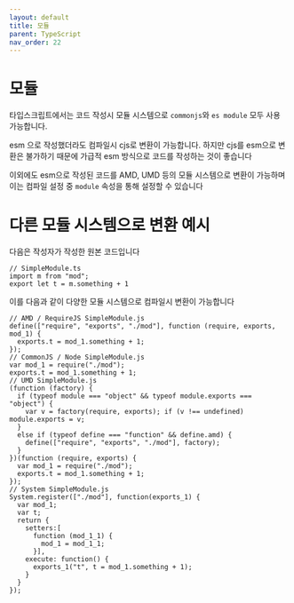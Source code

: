 ```yaml
---
layout: default
title: 모듈
parent: TypeScript
nav_order: 22
---
```

# 모듈

타입스크립트에서는 코드 작성시 모듈 시스템으로 `commonjs`와 `es module` 모두 사용 가능합니다.

esm 으로 작성했더라도 컴파일시 cjs로 변환이 가능합니다. 하지만 cjs를 esm으로 변환은 불가하기 때문에 가급적 esm 방식으로 코드를 작성하는 것이 좋습니다

이외에도 esm으로 작성된 코드를 AMD, UMD 등의 모듈 시스템으로 변환이 가능하며 이는 컴파일 설정 중 `module` 속성을 통해 설정할 수 있습니다

# 다른 모듈 시스템으로 변환 예시

다음은 작성자가 작성한 원본 코드입니다

```tsx
// SimpleModule.ts
import m from "mod";
export let t = m.something + 1
```

이를 다음과 같이 다양한 모듈 시스템으로 컴파일시 변환이 가능합니다

```tsx
// AMD / RequireJS SimpleModule.js 
define(["require", "exports", "./mod"], function (require, exports, mod_1) {
  exports.t = mod_1.something + 1;
});
// CommonJS / Node SimpleModule.js
var mod_1 = require("./mod");
exports.t = mod_1.something + 1;
// UMD SimpleModule.js
(function (factory) {
  if (typeof module === "object" && typeof module.exports === "object") {
    var v = factory(require, exports); if (v !== undefined) module.exports = v;
  }
  else if (typeof define === "function" && define.amd) {
    define(["require", "exports", "./mod"], factory);
  }
})(function (require, exports) {
  var mod_1 = require("./mod");
  exports.t = mod_1.something + 1;
});
// System SimpleModule.js
System.register(["./mod"], function(exports_1) {
  var mod_1;
  var t;
  return {
    setters:[
      function (mod_1_1) {
        mod_1 = mod_1_1;
      }],
    execute: function() {
      exports_1("t", t = mod_1.something + 1);
    }
  }
});
```